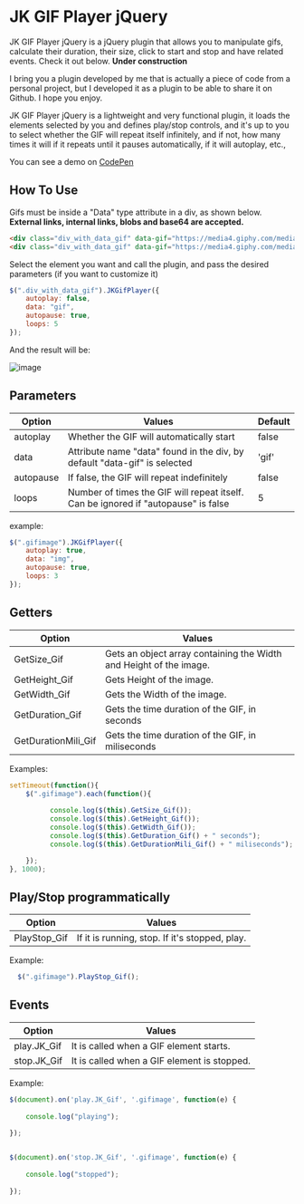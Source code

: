 # JK GIF Player jQuery
JK GIF Player jQuery is a jQuery plugin that allows you to manipulate gifs, calculate their duration, their size, click to start and stop and have related events. Check it out below. **Under construction**

I bring you a plugin developed by me that is actually a piece of code from a personal project, but I developed it as a plugin to be able to share it on Github.
I hope you enjoy.

JK GIF Player jQuery is a lightweight and very functional plugin, it loads the elements selected by you and defines play/stop controls, and it's up to you to select whether the GIF will repeat itself infinitely, and if not, how many times it will if it repeats until it pauses automatically, if it will autoplay, etc.,

You can see a demo on [CodePen](https://codepen.io/jeankassio/pen/abRpELe)

## How To Use



Gifs must be inside a "Data" type attribute in a div, as shown below. **External links, internal links, blobs and base64 are accepted.**

```html
<div class="div_with_data_gif" data-gif="https://media4.giphy.com/media/VjxnWfOi55j2gGDhZE/giphy.gif"></div>
<div class="div_with_data_gif" data-gif="https://media4.giphy.com/media/cfuL5gqFDreXxkWQ4o/giphy.gif"></div>
```



Select the element you want and call the plugin, and pass the desired parameters (if you want to customize it)

```javascript
$(".div_with_data_gif").JKGifPlayer({
    autoplay: false,
    data: "gif",
    autopause: true,
    loops: 5
});
```

And the result will be:


![image](https://github.com/jeankassio/JK-GIF-Player-jQuery/blob/main/images/model.gif)


## Parameters

Option	|Values	|Default
--- | --- | --- 
autoplay	| Whether the GIF will automatically start | false 
data	| Attribute name "data" found in the div, by default "data-gif" is selected	|'gif'
autopause | If false, the GIF will repeat indefinitely | false 
loops | Number of times the GIF will repeat itself. Can be ignored if "autopause" is false | 5 

example:

```javascript
$(".gifimage").JKGifPlayer({
    autoplay: true,
    data: "img",
    autopause: true,
    loops: 3
});
```


## Getters

Option	|Values
--- | ---
GetSize_Gif	| Gets an object array containing the Width and Height of the image.
GetHeight_Gif	| Gets Height of the image.
GetWidth_Gif | Gets the Width of the image.
GetDuration_Gif | Gets the time duration of the GIF, in seconds
GetDurationMili_Gif | Gets the time duration of the GIF, in miliseconds

Examples:

```javascript
setTimeout(function(){
    $(".gifimage").each(function(){
    
          console.log($(this).GetSize_Gif());
          console.log($(this).GetHeight_Gif());
          console.log($(this).GetWidth_Gif());
          console.log($(this).GetDuration_Gif() + " seconds");
          console.log($(this).GetDurationMili_Gif() + " miliseconds");

    });
}, 1000);
```

## Play/Stop programmatically

Option	|Values
--- | ---
PlayStop_Gif	| If it is running, stop. If it's stopped, play.

Example:
```javascript
  $(".gifimage").PlayStop_Gif();
```

## Events

Option	|Values
--- | ---
play.JK_Gif	| It is called when a GIF element starts.
stop.JK_Gif	| It is called when a GIF element is stopped.

Example:

```javascript
$(document).on('play.JK_Gif', '.gifimage', function(e) { 
    
    console.log("playing");
  
});


$(document).on('stop.JK_Gif', '.gifimage', function(e) { 
    
    console.log("stopped");
  
});
```









